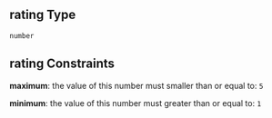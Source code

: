## rating Type

`number`

## rating Constraints

**maximum**: the value of this number must smaller than or equal to: `5`

**minimum**: the value of this number must greater than or equal to: `1`
